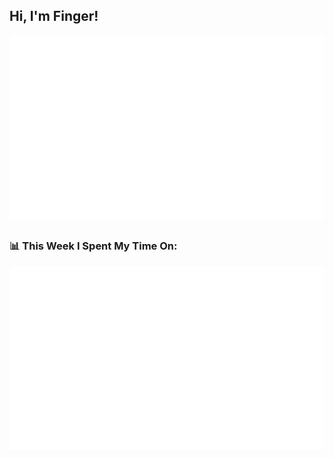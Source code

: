 <h2> Hi, I'm Finger!</h2>

<img align="right" src="https://raw.githubusercontent.com/spianmo/github-stats/master/generated/overview.svg#gh-light-mode-only">

<!-- <img align="right" height="160em" src="https://github-readme-stats-eight-theta.vercel.app/api/top-langs/?username=spianmo&layout=compact&langs_count=8&theme=algolia"/>	 -->
	
```go
package main

type Me struct {
	Name   string
	Job    string
	Code   string
	Skills string
}

func main() {
	me := &Me{
		Name:   "Finger",
		Job:    "Client-side Engineer",
		Code:   "Java and C++ and Others",
		Skills: "Android Security NLP ^o^",
	}
	_ = me
}
```


<h3>📊 This Week I Spent My Time On:</h3>
<img align='right' src="https://raw.githubusercontent.com/spianmo/github-stats/master/generated/languages.svg#gh-light-mode-only">

<!--START_SECTION:waka-->

```txt
CMake                  4 hrs 31 mins   █████████▒░░░░░░░░░░░░░░░   36.94 %
Java                   3 hrs 44 mins   ███████▓░░░░░░░░░░░░░░░░░   30.58 %
C++                    57 mins         ██░░░░░░░░░░░░░░░░░░░░░░░   07.88 %
Groovy                 47 mins         █▓░░░░░░░░░░░░░░░░░░░░░░░   06.49 %
XML                    38 mins         █▒░░░░░░░░░░░░░░░░░░░░░░░   05.23 %
```

<!--END_SECTION:waka-->
